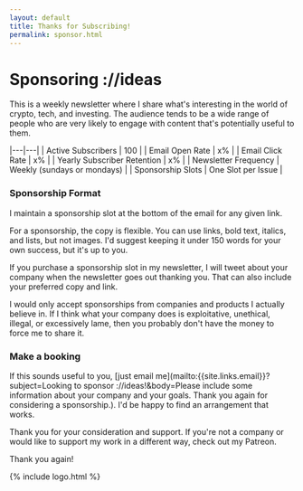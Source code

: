 ```yaml
---
layout: default
title: Thanks for Subscribing!
permalink: sponsor.html
---
```


# Sponsoring ://ideas

This is a weekly newsletter where I share what's interesting in the world of crypto, tech, and investing. The audience tends to be a wide range of people who are very likely to engage with content that's potentially useful to them.


|---|---|
| Active Subscribers  | 100  |
| Email Open Rate  | x% |
| Email Click Rate  | x% |
| Yearly Subscriber Retention  | x% |
| Newsletter Frequency  | Weekly (sundays or mondays) |
| Sponsorship Slots | One Slot per Issue |


### Sponsorship Format

I maintain a sponsorship slot at the bottom of the email for any given link.


For a sponsorship, the copy is flexible. You can use links, bold text, italics, and lists, but not images. I'd suggest keeping it under 150 words for your own success, but it's up to you.

If you purchase a sponsorship slot in my newsletter, I will tweet about your company when the newsletter goes out thanking you. That can also include your preferred copy and link.

I would only accept sponsorships from companies and products I actually believe in. If I think what your company does is exploitative, unethical, illegal, or excessively lame, then you probably don't have the money to force me to share it.


### Make a booking

If this sounds useful to you, [just email me](mailto:{{site.links.email}}?subject=Looking to sponsor ://ideas!&body=Please include some information about your company and your goals. Thank you again for considering a sponsorship.). I'd be happy to find an arrangement that works.

<!-- If this sounds useful to you, [just fill out this form]( note see cassidoo form).  -->


Thank you for your consideration and support. If you're not a company or would like to support my work in a different way, check out my Patreon.

Thank you again!


{% include logo.html %}
